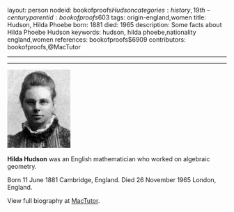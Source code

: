 layout: person
nodeid: bookofproofs$Hudson
categories: history,19th-century
parentid: bookofproofs$603
tags: origin-england,women
title: Hudson, Hilda Phoebe
born: 1881
died: 1965
description: Some facts about Hilda Phoebe Hudson
keywords: hudson, hilda phoebe,nationality england,women
references: bookofproofs$6909
contributors: bookofproofs,@MacTutor

---


---

![Hudson.jpg](https://github.com/bookofproofs/bookofproofs.github.io/blob/main/_sources/_assets/images/portraits/Hudson.jpg?raw=true)

**Hilda Hudson** was an English mathematician who worked on algebraic geometry.

Born 11 June 1881 Cambridge, England. Died 26 November 1965 London, England.


View full biography at [MacTutor](https://mathshistory.st-andrews.ac.uk/Biographies/Hudson/).